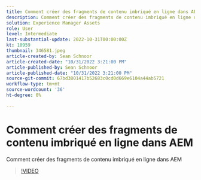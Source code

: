 ```yaml
---
title: Comment créer des fragments de contenu imbriqué en ligne dans AEM
description: Comment créer des fragments de contenu imbriqué en ligne dans AEM
solution: Experience Manager Assets
role: User
level: Intermediate
last-substantial-update: 2022-10-31T00:00:00Z
kt: 10959
thumbnail: 346581.jpeg
article-created-by: Sean Schnoor
article-created-date: "10/31/2022 3:21:00 PM"
article-published-by: Sean Schnoor
article-published-date: "10/31/2022 3:21:00 PM"
source-git-commit: 67bd3801417b52683c0cd0d669e6104a44ab5721
workflow-type: tm+mt
source-wordcount: '36'
ht-degree: 0%

---
```



# Comment créer des fragments de contenu imbriqué en ligne dans AEM

Comment créer des fragments de contenu imbriqué en ligne dans AEM

>[!VIDEO](https://video.tv.adobe.com/v/346581/?quality=12&learn=on)
